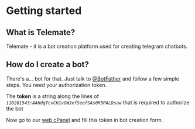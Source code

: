 # Getting started
## What is Telemate?
Telemate - it is a bot creation platform used for creating telegram chatbots.

## &#x20;How do I create a bot?

There's a… bot for that. Just talk to [@BotFather](https://telegram.me/BotFather) and follow a few simple steps. You need your authorization token.

The **token** is a string along the lines of _`110201543:AAHdqTcvCH1vGWJxfSeofSAs0K5PALDsaw`_ that is required to authorize the bot

Now go to our [web cPanel](https://app.telemate.tech) and fill this token in bot creation form.
